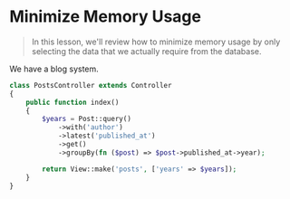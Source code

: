 # Minimize Memory Usage

>In this lesson, we'll review how to minimize memory usage by only selecting the data that we actually require from the database.

We have a blog system.

```php
class PostsController extends Controller
{
    public function index()
    {
        $years = Post::query()
            ->with('author')
            ->latest('published_at')
            ->get()
            ->groupBy(fn ($post) => $post->published_at->year);

        return View::make('posts', ['years' => $years]);
    }
}

```
